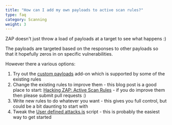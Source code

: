 ```yaml
---
title: "How can I add my own payloads to active scan rules?"
type: faq
category: Scanning
weight: 3
---
```


ZAP doesn't just throw a load of payloads at a target to see what happens :)

The payloads are targeted based on the responses to other payloads so that it hopefully zeros in on specific vulnerabilities.

However there a various options:

1. Try out the [custom payloads](/docs/desktop/addons/custom-payloads/) add-on which is supported by some of the existing rules
1. Change the existing rules to improve them - this blog post is a good place to start: [Hacking ZAP: Active Scan Rules](/blog/2014-04-30-hacking-zap-4-active-scan-rules/) - if you do improve them then please submit pull requests :)
1. Write new rules to do whatever you want - this gives you full control, but could be a bit daunting to start with
1. Tweak the [User defined attacks.js](https://github.com/zaproxy/community-scripts/blob/main/active/User%20defined%20attacks.js) script - this is probably the easiest way to get started
